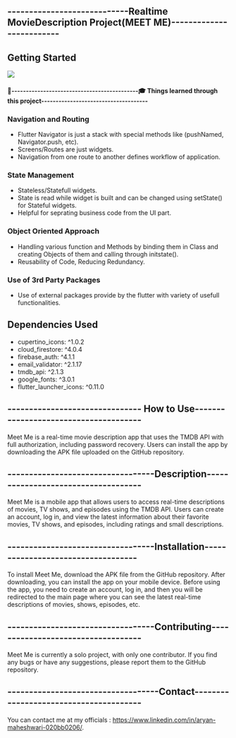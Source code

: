 ## ----------------------------Realtime MovieDescription Project(MEET ME)-------------------------

## Getting Started
<img src="https://github-readme-stats.vercel.app/api?username=aryanmaheshwari1420&&show_icons=true&title_color=ffffff&icon_color=bb2acf&text_color=daf7dc&bg_color=151515">

#### 👨‍--------------------------------------------🎓 Things learned through this project-------------------------------------

### Navigation and Routing

- Flutter Navigator is just a stack with special methods like (pushNamed, Navigator.push, etc).
- Screens/Routes are just widgets.
- Navigation from one route to another defines workflow of application.

### State Management

- Stateless/Statefull widgets.
- State is read while widget is built and can be changed using setState() for Stateful widgets.
- Helpful for seprating business code from the UI part.

### Object Oriented Approach

- Handling various function and Methods  by binding them in Class and creating Objects of them and calling through initstate().
- Reusability of Code, Reducing Redundancy.

### Use of 3rd Party Packages

- Use of external packages provide by the flutter with variety of usefull functionalities.

## Dependencies Used
- cupertino_icons: ^1.0.2
- cloud_firestore: ^4.0.4
- firebase_auth: ^4.1.1
- email_validator: ^2.1.17
- tmdb_api: ^2.1.3
- google_fonts: ^3.0.1
- flutter_launcher_icons: ^0.11.0

## ------------------------------- How to Use--------------------------------------


 Meet Me is a real-time movie description app that uses the TMDB API with full authorization, including password recovery. Users can install the app by downloading the  APK file uploaded on the GitHub repository.


## ----------------------------------Description------------------------------------


  Meet Me is a mobile app that allows users to access real-time descriptions of movies, TV shows, and episodes using the TMDB API. Users can create an account, log in, and view the latest information about their favorite movies, TV shows, and episodes, including ratings and small descriptions.


## ----------------------------------Installation-----------------------------------


 To install Meet Me, download the APK file from the GitHub repository. After downloading, you can install the app on your mobile device. Before using the app, you need to create an account, log in, and then you will be redirected to the main page where you can see the latest real-time descriptions of movies, shows, episodes, etc.


## ----------------------------------Contributing-----------------------------------


 Meet Me is currently a solo project, with only one contributor. If you find any bugs or have any suggestions, please report them to the GitHub repository.
 

## -----------------------------------Contact---------------------------------------


You can contact me at my officials : https://www.linkedin.com/in/aryan-maheshwari-020bb0206/.
